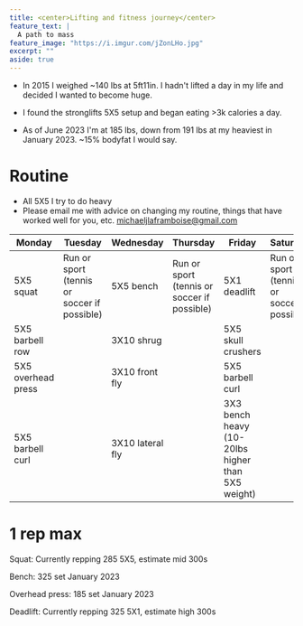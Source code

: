 ```yaml
---
title: <center>Lifting and fitness journey</center>
feature_text: |
  A path to mass
feature_image: "https://i.imgur.com/jZonLHo.jpg"
excerpt: ""
aside: true
---
```




- In 2015 I weighed ~140 lbs at 5ft11in. I hadn't lifted a day in my life and decided I wanted to become huge. 

- I found the stronglifts 5X5 setup and began eating >3k calories a day. 

- As of June 2023 I'm at 185 lbs, down from 191 lbs at my heaviest in January 2023. ~15% bodyfat I would say. 

# Routine
- All 5X5 I try to do heavy
- Please email me with advice on changing my routine, things that have worked well for you, etc. michaeljlaframboise@gmail.com


| Monday | Tuesday | Wednesday |  Thursday | Friday | Saturday | Sunday |
|--------|---------|-----------|----------|--------|----------|--------|
| 5X5 squat | Run or sport (tennis or soccer if possible) | 5X5 bench | Run or sport (tennis or soccer if possible) | 5X1 deadlift | Run or sport (tennis or soccer if possible) | Praise the lord |
| 5X5 barbell row | | 3X10 shrug | | 5X5 skull crushers | | |
| 5X5 overhead press | | 3X10 front fly | | 5X5 barbell curl | | |
| 5X5 barbell curl | | 3X10 lateral fly | | 3X3 bench heavy (10-20lbs higher than 5X5 weight) | | |


# 1 rep max

Squat:  Currently repping 285 5X5, estimate mid 300s

Bench: 325 set January 2023

Overhead press: 185 set January 2023

Deadlift: Currently repping 325 5X1, estimate high 300s


